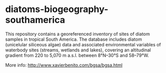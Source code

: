 # diatoms-biogeography-southamerica

This repository contains a georeferenced inventory of sites of diatom samples in tropical South America. 
The database includes diatom (unicelular siliceous algae) data and associated environmental variables of waterbody sites (streams, wetlands and lakes), covering an altitudinal gradient from 220 to 5,070 m a.s.l. between 8°N–30°S and 58–79°W.

More info: http://www.xavierbenito.com/bgsa/bgsa.html 

